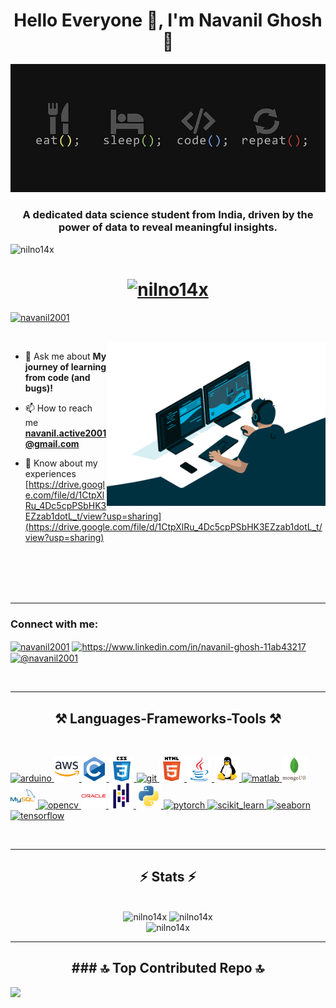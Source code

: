 <h1 align="center">Hello Everyone 👋, I'm Navanil Ghosh 👋</h1>
<div align="center"><img src="https://github.com/Nilno14x/Nilno14x/blob/main/Code_Banner.jpg"></div>
<h3 align="center">A dedicated data science student from India, driven by the power of data to reveal meaningful insights.</h3>

<p align="left"> <img src="https://komarev.com/ghpvc/?username=nilno14x&label=Profile%20views&color=0e75b6&style=flat" alt="nilno14x" /> </p>

<h1 align="center">
  <a href="https://github.com/ryo-ma/github-profile-trophy"><img src="https://github-profile-trophy.vercel.app/?username=nilno14x" alt="nilno14x" /></a>
</h1>

<p align="left"> <a href="https://twitter.com/navanil2001" target="blank"><img src="https://img.shields.io/twitter/follow/navanil2001?logo=twitter&style=for-the-badge" alt="navanil2001" /></a> </p>

<br/>

<img align="right" alt="Coding" width="350" src="https://github.com/Nilno14x/nilno14x/blob/main/code_gif.gif">

- 💬 Ask me about **My journey of learning from code (and bugs)!**

- 📫 How to reach me **navanil.active2001@gmail.com**

- 📄 Know about my experiences [https://drive.google.com/file/d/1CtpXlRu_4Dc5cpPSbHK3EZzab1dotL_t/view?usp=sharing](https://drive.google.com/file/d/1CtpXlRu_4Dc5cpPSbHK3EZzab1dotL_t/view?usp=sharing)

<br/><br/><br/><br/>
<hr/>

<h3 align="left">Connect with me:</h3>
<p align="left">
<a href="https://twitter.com/navanil2001" target="blank"><img align="center" src="https://raw.githubusercontent.com/rahuldkjain/github-profile-readme-generator/master/src/images/icons/Social/twitter.svg" alt="navanil2001" height="30" width="40" /></a>
<a href="https://linkedin.com/in/https://www.linkedin.com/in/navanil-ghosh-11ab43217" target="blank"><img align="center" src="https://raw.githubusercontent.com/rahuldkjain/github-profile-readme-generator/master/src/images/icons/Social/linked-in-alt.svg" alt="https://www.linkedin.com/in/navanil-ghosh-11ab43217" height="30" width="40" /></a>
<a href="https://www.hackerearth.com/@navanil2001" target="blank"><img align="center" src="https://raw.githubusercontent.com/rahuldkjain/github-profile-readme-generator/master/src/images/icons/Social/hackerearth.svg" alt="@navanil2001" height="30" width="40" /></a>
</p>

<br/>
<hr/>

<h2 align="center">⚒️ Languages-Frameworks-Tools ⚒️</h2>
<br/>
<div align="center">
<p align="left"> <a href="https://www.arduino.cc/" target="_blank" rel="noreferrer"> <img src="https://cdn.worldvectorlogo.com/logos/arduino-1.svg" alt="arduino" width="40" height="40"/> </a> <a href="https://aws.amazon.com" target="_blank" rel="noreferrer"> <img src="https://raw.githubusercontent.com/devicons/devicon/master/icons/amazonwebservices/amazonwebservices-original-wordmark.svg" alt="aws" width="40" height="40"/> </a> <a href="https://www.cprogramming.com/" target="_blank" rel="noreferrer"> <img src="https://raw.githubusercontent.com/devicons/devicon/master/icons/c/c-original.svg" alt="c" width="40" height="40"/> </a> <a href="https://www.w3schools.com/css/" target="_blank" rel="noreferrer"> <img src="https://raw.githubusercontent.com/devicons/devicon/master/icons/css3/css3-original-wordmark.svg" alt="css3" width="40" height="40"/> </a> <a href="https://git-scm.com/" target="_blank" rel="noreferrer"> <img src="https://www.vectorlogo.zone/logos/git-scm/git-scm-icon.svg" alt="git" width="40" height="40"/> </a> <a href="https://www.w3.org/html/" target="_blank" rel="noreferrer"> <img src="https://raw.githubusercontent.com/devicons/devicon/master/icons/html5/html5-original-wordmark.svg" alt="html5" width="40" height="40"/> </a> <a href="https://www.java.com" target="_blank" rel="noreferrer"> <img src="https://raw.githubusercontent.com/devicons/devicon/master/icons/java/java-original.svg" alt="java" width="40" height="40"/> </a> <a href="https://www.linux.org/" target="_blank" rel="noreferrer"> <img src="https://raw.githubusercontent.com/devicons/devicon/master/icons/linux/linux-original.svg" alt="linux" width="40" height="40"/> </a> <a href="https://www.mathworks.com/" target="_blank" rel="noreferrer"> <img src="https://upload.wikimedia.org/wikipedia/commons/2/21/Matlab_Logo.png" alt="matlab" width="40" height="40"/> </a> <a href="https://www.mongodb.com/" target="_blank" rel="noreferrer"> <img src="https://raw.githubusercontent.com/devicons/devicon/master/icons/mongodb/mongodb-original-wordmark.svg" alt="mongodb" width="40" height="40"/> </a> <a href="https://www.mysql.com/" target="_blank" rel="noreferrer"> <img src="https://raw.githubusercontent.com/devicons/devicon/master/icons/mysql/mysql-original-wordmark.svg" alt="mysql" width="40" height="40"/> </a> <a href="https://opencv.org/" target="_blank" rel="noreferrer"> <img src="https://www.vectorlogo.zone/logos/opencv/opencv-icon.svg" alt="opencv" width="40" height="40"/> </a> <a href="https://www.oracle.com/" target="_blank" rel="noreferrer"> <img src="https://raw.githubusercontent.com/devicons/devicon/master/icons/oracle/oracle-original.svg" alt="oracle" width="40" height="40"/> </a> <a href="https://pandas.pydata.org/" target="_blank" rel="noreferrer"> <img src="https://raw.githubusercontent.com/devicons/devicon/2ae2a900d2f041da66e950e4d48052658d850630/icons/pandas/pandas-original.svg" alt="pandas" width="40" height="40"/> </a> <a href="https://www.python.org" target="_blank" rel="noreferrer"> <img src="https://raw.githubusercontent.com/devicons/devicon/master/icons/python/python-original.svg" alt="python" width="40" height="40"/> </a> <a href="https://pytorch.org/" target="_blank" rel="noreferrer"> <img src="https://www.vectorlogo.zone/logos/pytorch/pytorch-icon.svg" alt="pytorch" width="40" height="40"/> </a> <a href="https://scikit-learn.org/" target="_blank" rel="noreferrer"> <img src="https://upload.wikimedia.org/wikipedia/commons/0/05/Scikit_learn_logo_small.svg" alt="scikit_learn" width="40" height="40"/> </a> <a href="https://seaborn.pydata.org/" target="_blank" rel="noreferrer"> <img src="https://seaborn.pydata.org/_images/logo-mark-lightbg.svg" alt="seaborn" width="40" height="40"/> </a> <a href="https://www.tensorflow.org" target="_blank" rel="noreferrer"> <img src="https://www.vectorlogo.zone/logos/tensorflow/tensorflow-icon.svg" alt="tensorflow" width="40" height="40"/> </a> </p>
</div>
<br/>
<hr/>

<h2 align="center">⚡ Stats ⚡</h2>
<br>
<div align=center>
  <img  width=395 height="250" src="https://github-readme-streak-stats.herokuapp.com/?user=nilno14x&" alt="nilno14x" />
  <img  width=390 height="250" src="https://github-readme-stats.vercel.app/api?username=nilno14x&show_icons=true&locale=en" alt="nilno14x" />
  <br/>
  <img  width=390 height="250" src="https://github-readme-stats.vercel.app/api/top-langs?username=nilno14x&show_icons=true&locale=en&layout=compact" alt="nilno14x" />
</div>

<hr/>

<h2 align="center">### 🔝 Top Contributed Repo 🔝</h2>

![](https://github-contributor-stats.vercel.app/api?username=nilno14x&limit=5&theme=flat&combine_all_yearly_contributions=true)

